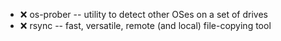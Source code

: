 - :x:  os-prober  --		utility to detect other OSes on a set of drives
- :x:  rsync  --		fast, versatile, remote (and local) file-copying tool
